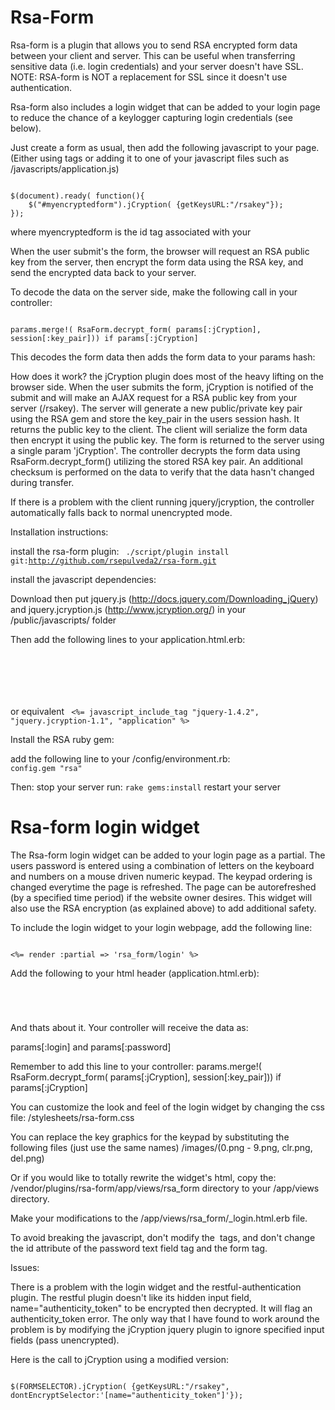 Rsa-Form
========

Rsa-form is a plugin that allows you to send RSA encrypted form data between your client and server. This can be 
useful when transferring sensitive data (i.e. login credentials) and your server doesn't have SSL. NOTE: RSA-form 
is NOT a replacement for SSL since it doesn't use authentication.

Rsa-form also includes a login widget that can be added to your login page to reduce the chance of a keylogger capturing login 
credentials (see below).

Just create a form as usual, then add the following javascript to your page. (Either using <script></script> tags or
adding it to one of your javascript files such as /javascripts/application.js)

<code>
$(document).ready( function(){
	$("#myencryptedform").jCryption( {getKeysURL:"/rsakey"});
});
</code>

where myencryptedform is the id tag associated with your <form>

When the user submit's the form, the browser will request an RSA public key from the server, then encrypt 
the form data using the RSA key, and send the encrypted data back to your server.

To decode the data on the server side, make the following call in your controller:

<code>
params.merge!( RsaForm.decrypt_form( params[:jCryption], session[:key_pair])) if params[:jCryption]
</code>

This decodes the form data then adds the form data to your params hash:

How does it work?
the jCryption plugin does most of the heavy lifting on the browser side. When the user submits the form, jCryption
is notified of the submit and will make an AJAX request for a RSA public key from your server (/rsakey).
The server will generate a new public/private key pair using the RSA gem and store the key_pair in the users session 
hash. It returns the public key to the client. The client will serialize the form data then
encrypt it using the public key. The form is returned to the server using a single param 'jCryption'. The controller 
decrypts the form data using RsaForm.decrypt_form() utilizing the stored RSA key pair. An additional checksum is 
performed on the data to verify that the data hasn't changed during transfer.

If there is a problem with the client running jquery/jcryption, the controller automatically falls back to normal
unencrypted mode.

Installation instructions:

install the rsa-form plugin:
<code>
./script/plugin install git:http://github.com/rsepulveda2/rsa-form.git
</code>

install the javascript dependencies:

Download then put jquery.js (http://docs.jquery.com/Downloading_jQuery) and 
jquery.jcryption.js (http://www.jcryption.org/) in your /public/javascripts/ folder

Then add the following lines to your application.html.erb:
<code>
<script src="/javascripts/jquery-1.4.4.js" type="text/javascript"></script> 
<script src="/javascripts/jquery.jcryption-1.1.js" type="text/javascript"></script> 
</code>

or equivalent 
<code>
<%= javascript_include_tag "jquery-1.4.2", "jquery.jcryption-1.1", "application" %>
</code>

Install the RSA ruby gem:

add the following line to your /config/environment.rb:
<code>
config.gem "rsa"
</code>

Then:
stop your server
run: <code>rake gems:install</code>
restart your server

Rsa-form login widget
=========================

The Rsa-form login widget can be added to your login page as a partial. The users password
is entered using a combination of letters on the keyboard and numbers on a mouse driven numeric keypad. 
The keypad ordering is changed everytime the page is refreshed. The page can be autorefreshed (by a specified time period)
if the website owner desires. This widget will also use the RSA encryption (as explained above) to add additional safety.

To include the login widget to your login webpage, add the following line:

<code>
<%= render :partial => 'rsa_form/login' %>
</code>

Add the following to your html header (application.html.erb):

<code>
<link href="/stylesheets/rsa-form.css" media="screen" rel="stylesheet" type="text/css" /> 
<script src="/javascripts/rsa-form.js" type="text/javascript"></script> 
</code>

And thats about it. Your controller will receive the data as:

params[:login] and params[:password]

Remember to add this line to your controller:
params.merge!( RsaForm.decrypt_form( params[:jCryption], session[:key_pair])) if params[:jCryption]

You can customize the look and feel of the login widget by changing the css file: /stylesheets/rsa-form.css

You can replace the key graphics for the keypad by substituting the following files (just use the same names)
/images/(0.png - 9.png, clr.png, del.png)

Or if you would like to totally rewrite the widget's html, copy the:
/vendor/plugins/rsa-form/app/views/rsa_form directory to your /app/views directory.

Make your modifications to the /app/views/rsa_form/_login.html.erb file.

To avoid breaking the javascript, don't modify the <img /> tags, and 
don't change the id attribute of the password text field tag and the 
form tag.

Issues:

There is a problem with the login widget and the restful-authentication plugin. The restful plugin doesn't like its
hidden input field, name="authenticity_token" to be encrypted then decrypted. It will flag an authenticity_token
error. The only way that I have found to work around the problem is by modifying the jCryption jquery plugin to ignore
specified input fields (pass unencrypted).

Here is the call to jCryption using a modified version:

<code>
$(FORMSELECTOR).jCryption( {getKeysURL:"/rsakey", dontEncryptSelector:'[name="authenticity_token"]'});
</code>